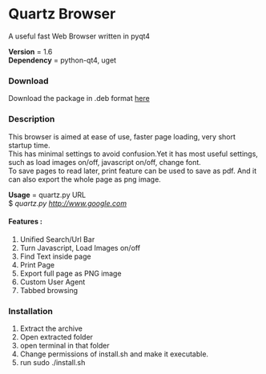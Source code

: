 # Quartz Browser
A useful fast Web Browser written in pyqt4

**Version** = 1.6  
**Dependency** = python-qt4, uget  

### Download
Download the package in .deb format [here](http://github.com/ksharindam/quartz-browser/releases)
### Description
This browser is aimed at ease of use, faster page loading, very short startup time.  
This has minimal settings to avoid confusion.Yet it has most useful settings, such as load images on/off, javascript on/off, change font.  
To save pages to read later, print feature can be used to save as pdf. And it can also export the whole page as png image.  


**Usage** = quartz.py URL  
 $ *quartz.py http://www.google.com*  
 
 
#### Features :  
 1. Unified Search/Url Bar  
 2. Turn Javascript, Load Images on/off  
 3. Find Text inside page  
 4. Print Page  
 5. Export full page as PNG image  
 6. Custom User Agent  
 7. Tabbed browsing

### Installation
 1. Extract the archive  
 2. Open extracted folder  
 3. open terminal in that folder  
 4. Change permissions of install.sh and make it executable.
 5. run sudo ./install.sh
